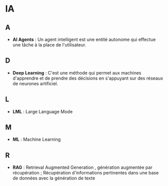 # IA

## A
- **AI Agents**        :  Un agent intelligent est une entité autonome qui effectue une tâche à la place de l'utilisateur.

## D 
- **Deep Learning**    : C'est une méthode qui permet aux machines d'apprendre et de prendre des décisions en s'appuyant sur des réseaux de neurones artificiel.

## L
- **LML**              :  Large Language Mode

## M
- **ML**              :  Machine Learning

## R
- **RAG**          :  Retrieval Augmented Generation ,  génération augmentée par récupération ; Récupération d'informations pertinentes dans une base de données avec la génération de texte

  

 
